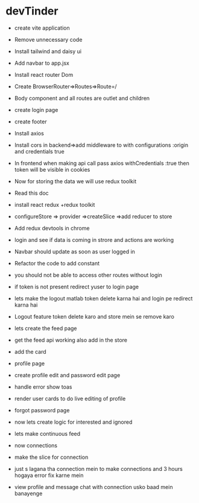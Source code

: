 # devTinder

- create vite application
- Remove unnecessary code
- Install tailwind and daisy ui
- Add navbar to app.jsx
- Install react router Dom
- Create BrowserRouter=>Routes=>Route=/ 
- Body component and all routes are outlet and children 
- create login page
- create footer
- Install axios
- Install cors in backend=>add middleware to with configurations :origin and credentials true
- In frontend  when making api call  pass axios withCredentials :true then token will be visible in cookies


- Now for storing the data we will use redux toolkit 
- Read this doc 
- install react redux +redux toolkit
- configureStore => provider =>createSlice =>add reducer to store
- Add redux devtools in chrome
- login and see if data is coming in strore and actions are working 
- Navbar should update as soon as user logged in 
- Refactor the code to add constant



- you should not be able to access other routes without login 
- if token is not present redirect yuser to login page
- lets make the logout matlab token delete karna hai and login pe redirect karna hai
- Logout feature token delete karo and store mein se remove karo
- lets create the feed page

- get the feed api working also add in the store 
- add the card 
- profile page
- create profile edit and password edit page
- handle error show toas 
- render user cards to do live editing of profile

- forgot password page 


- now lets create logic for interested and ignored
- lets make continuous feed 
- now connections
- make the slice for connection 
- just s lagana tha connection mein to make connections and 3 hours hogaya error fix karne mein
- view profile and message chat with connection usko baad mein banayenge
